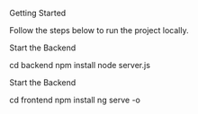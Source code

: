 Getting Started

Follow the steps below to run the project locally.

Start the Backend

cd backend
npm install
node server.js


Start the Backend

cd frontend
npm install
ng serve -o
